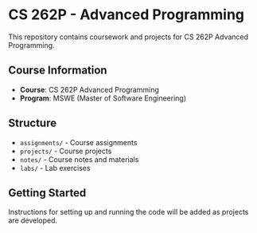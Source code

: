# CS 262P - Advanced Programming

This repository contains coursework and projects for CS 262P Advanced Programming.

## Course Information
- **Course**: CS 262P Advanced Programming
- **Program**: MSWE (Master of Software Engineering)

## Structure
- `assignments/` - Course assignments
- `projects/` - Course projects
- `notes/` - Course notes and materials
- `labs/` - Lab exercises

## Getting Started
Instructions for setting up and running the code will be added as projects are developed.
